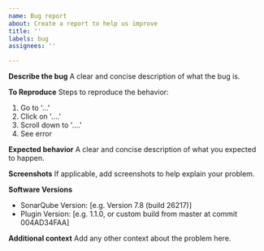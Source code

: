 ```yaml
---
name: Bug report
about: Create a report to help us improve
title: ''
labels: bug
assignees: ''

---
```


**Describe the bug**
A clear and concise description of what the bug is.

**To Reproduce**
Steps to reproduce the behavior:

1. Go to '...'
2. Click on '....'
3. Scroll down to '....'
4. See error

**Expected behavior**
A clear and concise description of what you expected to happen.

**Screenshots**
If applicable, add screenshots to help explain your problem.

**Software Versions**

- SonarQube Version: [e.g. Version 7.8 (build 26217)]
- Plugin Version: [e.g. 1.1.0, or custom build from master at commit 004AD34FAA]

**Additional context**
Add any other context about the problem here.
